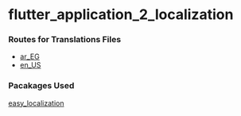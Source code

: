 # flutter_application_2_localization

### Routes for Translations Files
- [ar_EG](https://github.com/ShazaAllam2001/flutter_application_2_localization\flutter_application_2_localization\assets\translations\ar-EG.json)
- [en_US](https://github.com/ShazaAllam2001/flutter_application_2_localization\flutter_application_2_localization\assets\translations\en-US.json)

### Pacakages Used
[easy_localization](https://pub.dev/packages/easy_localization)
